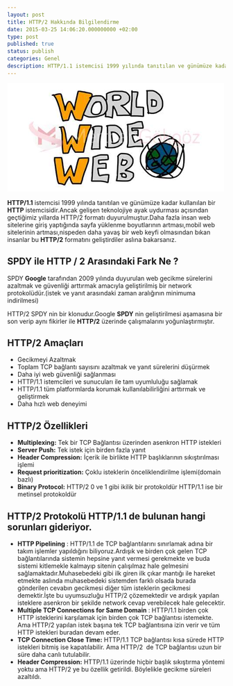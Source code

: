 ```yaml
---
layout: post
title: HTTP/2 Hakkında Bilgilendirme
date: 2015-03-25 14:06:20.000000000 +02:00
type: post
published: true
status: publish
categories: Genel
description: HTTP/1.1 istemcisi 1999 yılında tanıtılan ve günümüze kadar kullanılan bir HTTP istemcisidir.Ancak gelişen teknolojiye ayak uydurması açısından
---
```


![http2hakkindabilgilendirmegorsel](/assets/http2hakkindabilgilendirmegorsel.jpg)

**HTTP/1.1** istemcisi 1999 yılında tanıtılan ve günümüze kadar kullanılan bir **HTTP** istemcisidir.Ancak gelişen teknolojiye ayak uydurması açısından geçtiğimiz yıllarda HTTP/2 formatı duyurulmuştur.Daha fazla insan web sitelerine giriş yaptığında sayfa yüklenme boyutlarının artması,mobil web sitelerinin artması,nispeden daha yavaş bir web keyfi olmasından bıkan insanlar bu **HTTP/2** formatını geliştirdiler aslına bakarsanız.

## **SPDY ile HTTP / 2 Arasındaki Fark Ne ?**

SPDY **Google** tarafından 2009 yılında duyurulan web gecikme sürelerini azaltmak ve güvenliği arttırmak amacıyla geliştirilmiş bir network protokolüdür.(istek ve yanıt arasındaki zaman aralığının minimuma indirilmesi)

HTTP/2 SPDY nin bir klonudur.Google **SPDY** nin geliştirilmesi aşamasına bir son verip aynı fikirler ile **HTTP/2** üzerinde çalışmalarını yoğunlaştırmıştır.

## **HTTP/2 Amaçları**

- Gecikmeyi Azaltmak
- Toplam TCP bağlantı sayısını azaltmak ve yanıt sürelerini düşürmek
- Daha iyi web güvenliği sağlanması
- HTTP/1.1 istemcileri ve sunucuları ile tam uyumluluğu sağlamak
- HTTP/1.1 tüm platformlarda korumak kullanılabilirliğini arttırmak ve geliştirmek
- Daha hızlı web deneyimi

## **HTTP/2 Özellikleri**

- **Multiplexing:** Tek bir TCP Bağlantısı üzerinden asenkron HTTP istekleri
- **Server Push:** Tek istek için birden fazla yanıt
- **Header Compression:** İçerik ile birlikte HTTP başlıklarının sıkıştırılması işlemi
- **Request prioritization:** Çoklu isteklerin önceliklendirilme işlemi(domain bazlı)
- **Binary Protocol:** HTTP/2 0 ve 1 gibi ikilik bir protokoldür HTTP/1.1 ise bir metinsel protokoldür

## **HTTP/2 Protokolü HTTP/1.1 de bulunan hangi sorunları gideriyor.**

- **HTTP Pipelining** : HTTP/1.1 de TCP bağlantılarını sınırlamak adına bir takım işlemler yapıldığını biliyoruz.Ardışık ve birden çok gelen TCP bağlantılarında sistemin hepsine yanıt vermesi gerekmekte ve buda sistemi kitlemekle kalmayıp sitenin çalışılmaz hale gelmesini sağlamaktadır.Muhasebedeki gibi ilk giren ilk çıkar mantığı ile hareket etmekte aslında muhasebedeki sistemden farklı olsada burada gönderilen cevabın gecikmesi diğer tüm isteklerin gecikmesi demektir.İşte bu uyumsuzluğu HTTP/2 çözemektedir ve ardışık yapılan isteklere asenkron bir şekilde network cevap verebilecek hale gelecektir.
- **Multiple TCP Connections for Same Domain** : HTTP/1.1 birden çok HTTP isteklerini karşılamak için birden çok TCP bağlantısı istemekte. Ama HTTP/2 yapılan istek başına tek TCP bağlantısına izin verir ve tüm HTTP istekleri buradan devam eder.
- **TCP Connection Close Time:** HTTP/1.1 TCP bağlantısı kısa sürede HTTP istekleri bitmiş ise kapatılabilir. Ama HTTP/2&nbsp; de TCP bağlantısı uzun bir süre daha canlı tutulabilir.
- **Header Compression:** HTTP/1.1 üzerinde hiçbir başlık sıkıştırma yöntemi yoktu ama HTTP/2 ye bu özellik getirildi. Böylelikle gecikme süreleri azaltıldı.

